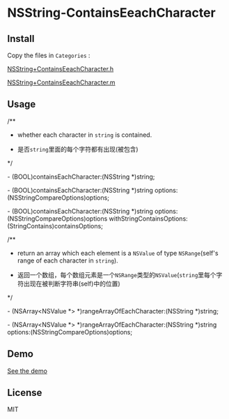 # NSString-ContainsEeachCharacter



## Install

Copy the files in `Categories` :

[NSString+ContainsEeachCharacter.h](https://github.com/ksti/NSString-ContainsEeachCharacter/blob/master/Categories/NSString%2BContainsEeachCharacter.h)

[NSString+ContainsEeachCharacter.m](https://github.com/ksti/NSString-ContainsEeachCharacter/blob/master/Categories/NSString%2BContainsEeachCharacter.m)



## Usage

\/** 

  * whether each character in `string` is contained.

  * 是否`string`里面的每个字符都有出现(被包含)

  */

\- (BOOL)containsEachCharacter:(NSString *)string;

\- (BOOL)containsEachCharacter:(NSString *)string options:(NSStringCompareOptions)options;

\- (BOOL)containsEachCharacter:(NSString *)string options:(NSStringCompareOptions)options withStringContainsOptions:(StringContains)containsOptions;

/**

 * return an array which each element is a `NSValue` of type `NSRange`(self's range of each character in `string`).

 * 返回一个数组，每个数组元素是一个`NSRange`类型的`NSValue`(`string`里每个字符出现在被判断字符串(self)中的位置)

 */

\- (NSArray<NSValue *> *)rangeArrayOfEachCharacter:(NSString *)string;

\- (NSArray<NSValue *> *)rangeArrayOfEachCharacter:(NSString *)string options:(NSStringCompareOptions)options;

## Demo

[See the demo](https://github.com/ksti/NSString-ContainsEeachCharacter/tree/master/Demo/TestUISearchController)



## License

MIT

